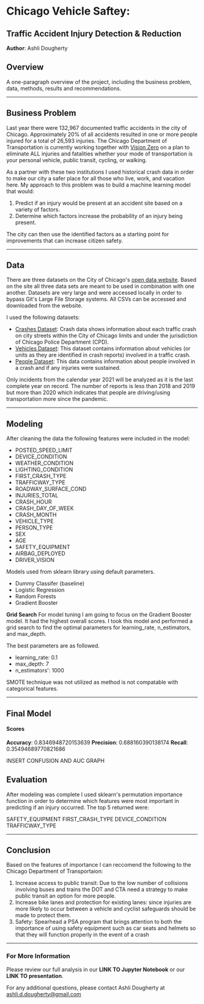 # Chicago Vehicle Saftey: 
## Traffic Accident Injury Detection & Reduction
**Author**: Ashli Dougherty 

## Overview
A one-paragraph overview of the project, including the business problem, data, methods, results and recommendations.

*** 
## Business Problem
Last year there were 132,967 documented traffic accidents in the city of Chicago. Approximately 20% of all accidents resulted in one or more people injured for a total of 26,593 injuries. The Chicago Department of Transportation is currently working together with [Vision Zero](https://www.chicago.gov/city/en/depts/cdot/supp_info/vision-zero-chicago.html) on a plan to eliminate ALL injuries and fatalities whether your mode of transportation is your personal vehicle, public transit, cycling, or walking. 

As a partner with these two institutions I used historical crash data in order to make our city a safer place for all those who live, work, and vacation here. My approach to this problem was to build a machine learning model that would: 
1. Predict if an injury would be present at an accident site based on a variety of factors.
2. Determine which factors increase the probability of an injury being present. 

The city can then use the identified factors as a starting point for improvements that can increase citizen safety. 
***

## Data
There are three datasets on the City of Chicago's [open data website](https://data.cityofchicago.org/browse?category=Transportation). Based on the site all three data sets are meant to be used in combination with one another. Datasets are very large and were accessed locally in order to bypass Git's Large File Storage systems. All CSVs can be accessed and downloaded from the website.  

I used the following datasets: 
- [Crashes Dataset](https://data.cityofchicago.org/Transportation/Traffic-Crashes-Crashes/85ca-t3if): Crash data shows information about each traffic crash on city streets within the City of Chicago limits and under the jurisdiction of Chicago Police Department (CPD).
- [Vehicles Dataset](https://data.cityofchicago.org/Transportation/Traffic-Crashes-Vehicles/68nd-jvt3): This dataset contains information about vehicles (or units as they are identified in crash reports) involved in a traffic crash.
- [People Dataset](https://data.cityofchicago.org/Transportation/Traffic-Crashes-People/u6pd-qa9d): This data contains information about people involved in a crash and if any injuries were sustained.

Only incidents from the calendar year 2021 will be analyzed as it is the last complete year on record. The number of reports is less than 2018 and 2019 but more than 2020 which indicates that people are driving/using transportation more since the pandemic. 

***

## Modeling
After cleaning the data the following features were included in the model:
- POSTED_SPEED_LIMIT    
- DEVICE_CONDITION     
- WEATHER_CONDITION     
- LIGHTING_CONDITION   
- FIRST_CRASH_TYPE      
- TRAFFICWAY_TYPE      
- ROADWAY_SURFACE_COND  
- INJURIES_TOTAL         
- CRASH_HOUR           
- CRASH_DAY_OF_WEEK     
- CRASH_MONTH                     
- VEHICLE_TYPE          
- PERSON_TYPE          
- SEX                 
- AGE                   
- SAFETY_EQUIPMENT      
- AIRBAG_DEPLOYED      
- DRIVER_VISION    

Models used from sklearn library using default parameters.
- Dummy Classifer (baseline)
- Logistic Regression 
- Random Forests 
- Gradient Booster

**Grid Search**
For model tuning I am going to focus on the Gradient Booster model. It had the highest overall scores. I took this model and performed a grid search to find the optimal parameters for learning_rate, n_estimators, and max_depth. 

The best parameters are as followed. 
- learning_rate: 0.1
- max_depth: 7 
- n_estimators': 1000

SMOTE technique was not utilized as method is not compatable with categorical features.

***

## Final Model
#### Scores

**Accuracy**: 0.8346948720153639
**Precision**: 0.688160390138174
**Recall**: 0.35494689770821686

INSERT CONFUSION AND AUC GRAPH

## Evaluation
After modeling was complete I used sklearn's permutation importance function in order to determine which features were most important in predicting if an injury occurred. The top 5 returned were: 

SAFETY_EQUIPMENT
FIRST_CRASH_TYPE
DEVICE_CONDITION
TRAFFICWAY_TYPE     

***

## Conclusion 
Based on the features of importance I can reccomend the following to the Chicago Department of Transportaion:

1. Increase access to public transit: Due to the low number of collisions involving buses and trains the DOT and CTA need a strategy to make public transit an option for more people. 
2. Increase bike lanes and protection for existing lanes:  since injuries are more likely to occur between a vehicle and cyclist safeguards should be made to protect them.
3. Safety: Spearhead a PSA program that brings attention to both the importance of using safety equipment such as car seats and helmets so that they will function properly in the event of a crash

***

### For More Information
Please review our full analysis in our **LINK TO Jupyter Notebook** or our **LINK TO presentation**.

For any additional questions, please contact Ashli Dougherty at ashli.d.dougherty@gmail.com









